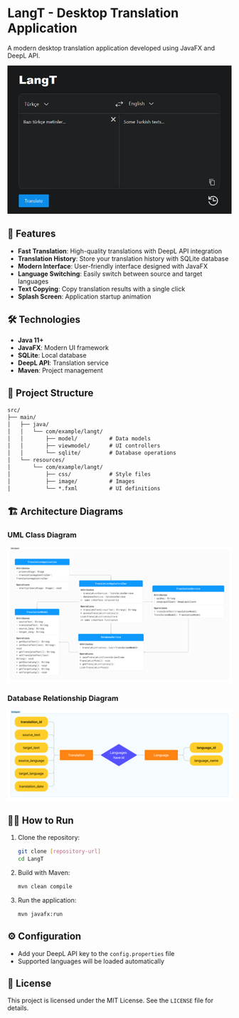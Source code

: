 # LangT - Desktop Translation Application

A modern desktop translation application developed using JavaFX and DeepL API.

![LangT Application](Project%20Reports/app.png)

## 🚀 Features

- **Fast Translation**: High-quality translations with DeepL API integration
- **Translation History**: Store your translation history with SQLite database
- **Modern Interface**: User-friendly interface designed with JavaFX
- **Language Switching**: Easily switch between source and target languages
- **Text Copying**: Copy translation results with a single click
- **Splash Screen**: Application startup animation

## 🛠️ Technologies

- **Java 11+**
- **JavaFX**: Modern UI framework
- **SQLite**: Local database
- **DeepL API**: Translation service
- **Maven**: Project management

## 📁 Project Structure

```
src/
├── main/
│   ├── java/
│   │   └── com/example/langt/
│   │       ├── model/          # Data models
│   │       ├── viewmodel/      # UI controllers
│   │       └── sqlite/         # Database operations
│   └── resources/
│       └── com/example/langt/
│           ├── css/            # Style files
│           ├── image/          # Images
│           └── *.fxml          # UI definitions
```

## 🏗️ Architecture Diagrams

### UML Class Diagram
![UML Diagram](Project%20Reports/UML%20diagram.png)

### Database Relationship Diagram
![Database Relationship Diagram](Project%20Reports/Relationship%20Diagram.png)

## 🏃‍♂️ How to Run

1. Clone the repository:
   ```bash
   git clone [repository-url]
   cd LangT
   ```

2. Build with Maven:
   ```bash
   mvn clean compile
   ```

3. Run the application:
   ```bash
   mvn javafx:run
   ```

## ⚙️ Configuration

- Add your DeepL API key to the `config.properties` file
- Supported languages will be loaded automatically

## 📄 License

This project is licensed under the MIT License. See the `LICENSE` file for details. 